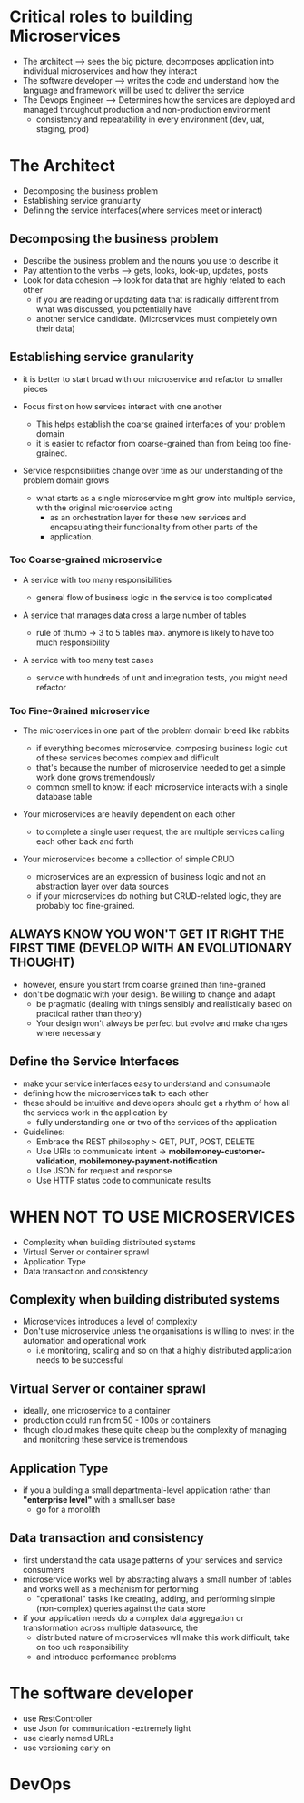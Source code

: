 # Critical roles to building Microservices
- The architect --> sees the big picture, decomposes application into individual microservices and how they interact
- The software developer --> writes the code and understand how the language and framework will be used to deliver the service
- The Devops Engineer --> Determines how the services are deployed and managed throughout production and non-production environment
    - consistency and repeatability in every environment (dev, uat, staging, prod)


# The Architect
- Decomposing the business problem
- Establishing service granularity
- Defining the service interfaces(where services meet or interact)

## Decomposing the business problem
- Describe the business problem and the nouns you use to describe it
- Pay attention to the verbs --> gets, looks, look-up, updates, posts
- Look for data cohesion --> look for data that are highly related to each other
  - if you are reading or updating data that is radically different from what was discussed, you potentially have 
  - another service candidate. (Microservices must completely own their data)

## Establishing service granularity
- it is better to start broad with our microservice and refactor to smaller pieces
- Focus first on how services interact with one another
  - This helps establish the coarse grained interfaces of your problem domain
  - it is easier to refactor from coarse-grained than from being too fine-grained.

- Service responsibilities change over time as our understanding of the problem domain grows
  - what starts as a single microservice might grow into multiple service, with the original microservice acting
    - as an orchestration layer for these new services and encapsulating their functionality from other parts of the
    - application.

### Too Coarse-grained microservice
- A service with too many responsibilities 
  - general flow of business logic in the service is too complicated

- A service that manages data cross a large number of tables
  - rule of thumb -> 3 to 5 tables max. anymore is likely to have too much responsibility
  
- A service with too many test cases
  - service with hundreds of unit and integration tests, you might need refactor

### Too Fine-Grained microservice
- The microservices in one part of the problem domain breed like rabbits
  - if everything becomes microservice, composing business logic out of these services becomes complex and difficult
  - that's because the number of microservice needed to get a simple work done grows tremendously
  - common smell to know: if each microservice interacts with a single database table

- Your microservices are heavily dependent on each other
  - to complete a single user request, the are multiple services calling each other back and forth

- Your microservices become a collection of simple CRUD
  - microservices are an expression of business logic and not an abstraction layer over data sources
  - if your microservices do nothing but CRUD-related logic, they are probably too fine-grained.

## ALWAYS KNOW YOU WON'T GET IT RIGHT THE FIRST TIME (DEVELOP WITH AN EVOLUTIONARY THOUGHT)
- however, ensure you start from coarse grained than fine-grained
- don't be dogmatic with your design. Be willing to change and adapt
  - be pragmatic (dealing with things sensibly and realistically based on practical rather than theory)
  - Your design won't always be perfect but evolve and make changes where necessary

## Define the Service Interfaces
- make your service interfaces easy to understand and consumable
- defining how the microservices talk to each other
- these should be intuitive and developers should get a rhythm of how all the services work in the application by
  - fully understanding one or two of the services of the application
- Guidelines: 
  - Embrace the REST philosophy > GET, PUT, POST, DELETE
  - Use URIs to communicate intent -> **mobilemoney-customer-validation**, **mobilemoney-payment-notification**
  - Use JSON for request and response
  - Use HTTP status code to communicate results

# WHEN NOT TO USE MICROSERVICES
- Complexity when building distributed systems
- Virtual Server or container sprawl
- Application Type
- Data transaction and consistency

## Complexity when building distributed systems
- Microservices introduces a level of complexity
- Don't use microservice unless the organisations is willing to invest in the automation and operational work
  - i.e monitoring, scaling and so on that a highly distributed application needs to be successful

## Virtual Server or container sprawl
- ideally, one microservice to a container 
- production could run from 50 - 100s or containers
- though cloud makes these quite cheap bu the complexity of managing and monitoring these service is tremendous 

## Application Type
- if you a building a small departmental-level application rather than **"enterprise level"** with a smalluser base
  - go for a monolith

## Data transaction and consistency
- first understand the data usage patterns of your services and service consumers
- microservice works well by abstracting always a small number of tables and works well as a mechanism for performing
  - "operational" tasks like creating, adding, and performing simple (non-complex) queries against the data store
- if your application needs do a complex data aggregation or transformation across multiple datasource, the 
  - distributed nature of microservices wll make this work difficult, take on too uch responsibility
  - and introduce performance problems


# The software developer
- use RestController
- use Json for communication -extremely light
- use clearly named URLs
- use versioning early on

# DevOps 